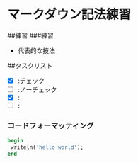 # マークダウン記法練習
##練習
###練習
* 代表的な技法

##タスクリスト
* [x] :チェック
* [ ] :ノーチェック
* [x] :
* [ ] :

### コードフォーマッティング
```Pascal
begin
 writeln('hello world');
end
